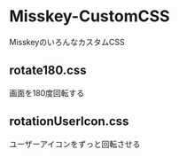 # Misskey-CustomCSS

MisskeyのいろんなカスタムCSS

## rotate180.css

画面を180度回転する

## rotationUserIcon.css

ユーザーアイコンをずっと回転させる
